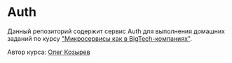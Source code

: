 # Auth

Данный репозиторий содержит сервис Auth для выполнения домашних заданий по курсу ["Микросервисы как в BigTech-компаниях"](https://olezhek28.courses/).

Автор курса: [Олег Козырев](https://www.linkedin.com/in/olezhek28/)
